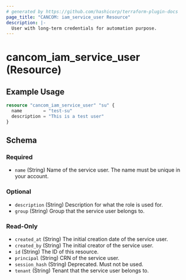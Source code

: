 ```yaml
---
# generated by https://github.com/hashicorp/terraform-plugin-docs
page_title: "CANCOM: iam_service_user Resource"
description: |-
  User with long-term credentials for automation purpose.
---
```


# cancom_iam_service_user (Resource)

## Example Usage

```terraform
resource "cancom_iam_service_user" "su" {
  name        = "test-su"
  description = "This is a test user"
}
```


<!-- schema generated by tfplugindocs -->
## Schema

### Required

- `name` (String) Name of the service user. The name must be unique in your account.

### Optional

- `description` (String) Description for what the role is used for.
- `group` (String) Group that the service user belongs to.

### Read-Only

- `created_at` (String) The initial creation date of the service user.
- `created_by` (String) The initial creator of the service user.
- `id` (String) The ID of this resource.
- `principal` (String) CRN of the service user.
- `session_hash` (String) Deprecated. Must not be used.
- `tenant` (String) Tenant that the service user belongs to.
